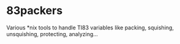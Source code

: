 # 83packers
Various \*nix tools to handle TI83 variables like packing, squishing, unsquishing, protecting, analyzing...
